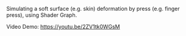 Simulating a soft surface (e.g. skin) deformation by press (e.g. finger press), using Shader Graph.

Video Demo:
https://youtu.be/2ZV1tk0WGsM
